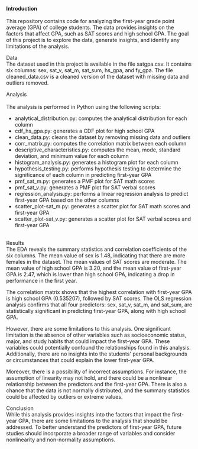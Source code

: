 <b>Introduction</b><br><br>
This repository contains code for analyzing the first-year grade point average (GPA) of college students. The data provides insights on the factors that affect GPA, such as SAT scores and high school GPA. The goal of this project is to explore the data, generate insights, and identify any limitations of the analysis.

Data<br>
The dataset used in this project is available in the file satgpa.csv. It contains six columns: sex, sat_v, sat_m, sat_sum, hs_gpa, and fy_gpa. The file cleaned_data.csv is a cleaned version of the dataset with missing data and outliers removed.

Analysis<br><br>
The analysis is performed in Python using the following scripts:

<ul>
  <li>analytical_distribution.py: computes the analytical distribution for each column</li>
  <li>cdf_hs_gpa.py: generates a CDF plot for high school GPA</li>
  <li>clean_data.py: cleans the dataset by removing missing data and outliers</li>
  <li>corr_matrix.py: computes the correlation matrix between each column</li>
  <li>descriptive_characteristics.py: computes the mean, mode, standard deviation, and minimum value for each column</li>
  <li>histogram_analysis.py: generates a histogram plot for each column</li>
  <li>hypothesis_testing.py: performs hypothesis testing to determine the significance of each column in predicting first-year GPA</li>
  <li>pmf_sat_m.py: generates a PMF plot for SAT math scores</li>
  <li>pmf_sat_v.py: generates a PMF plot for SAT verbal scores</li>
  <li>regression_analysis.py: performs a linear regression analysis to predict first-year GPA based on the other columns</li>
  <li>scatter_plot-sat_m.py: generates a scatter plot for SAT math scores and first-year GPA</li>
  <li>scatter_plot-sat_v.py: generates a scatter plot for SAT verbal scores and first-year GPA</li>  
</ul>

<br>Results<br>
The EDA reveals the summary statistics and correlation coefficients of the six columns. The mean value of sex is 1.48, indicating that there are more females in the dataset. The mean values of SAT scores are moderate. The mean value of high school GPA is 3.20, and the mean value of first-year GPA is 2.47, which is lower than high school GPA, indicating a drop in performance in the first year.

The correlation matrix shows that the highest correlation with first-year GPA is high school GPA (0.535207), followed by SAT scores. The OLS regression analysis confirms that all four predictors: sex, sat_v, sat_m, and sat_sum, are statistically significant in predicting first-year GPA, along with high school GPA.

However, there are some limitations to this analysis. One significant limitation is the absence of other variables such as socioeconomic status, major, and study habits that could impact the first-year GPA. These variables could potentially confound the relationships found in this analysis. Additionally, there are no insights into the students' personal backgrounds or circumstances that could explain the lower first-year GPA.

Moreover, there is a possibility of incorrect assumptions. For instance, the assumption of linearity may not hold, and there could be a nonlinear relationship between the predictors and the first-year GPA. There is also a chance that the data is not normally distributed, and the summary statistics could be affected by outliers or extreme values.

Conclusion<br>
While this analysis provides insights into the factors that impact the first-year GPA, there are some limitations to the analysis that should be addressed. To better understand the predictors of first-year GPA, future studies should incorporate a broader range of variables and consider nonlinearity and non-normality assumptions.

